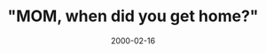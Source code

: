 ---
layout: base.njk
title : '&#34;MOM, when did you get home?&#34;' 
view_title : '&#34;MOM, when did you get home?&#34;' 
year : '2000' 
date : '2000-02-16' 
img_file : '/drawing/momwhen.png' 
html_file : 'momwhen' 
next_html : 'welikebad.html' 
year_order : '181' 
permalink : "title/{{html_file}}.html"
---